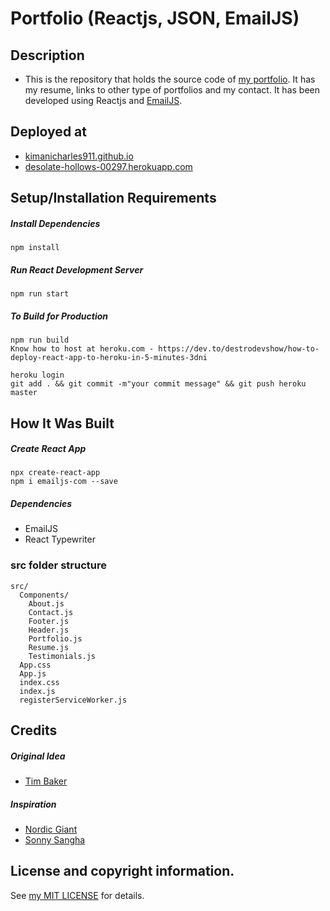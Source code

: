 # Portfolio (Reactjs, JSON, EmailJS) 
## Description
* This is the repository that holds the source code of [my portfolio](https://kimanicharles911.github.io/). It has my resume, links to other type of portfolios and my contact. It has been developed using Reactjs and [EmailJS](https://emailjs.com/).

## Deployed at
* [kimanicharles911.github.io](https://kimanicharles911.github.io/)
* [desolate-hollows-00297.herokuapp.com](https://desolate-hollows-00297.herokuapp.com/)

## Setup/Installation Requirements
##### Install Dependencies

```
npm install
```

##### Run React Development Server

```
npm run start
```

##### To Build for Production

```
npm run build
Know how to host at heroku.com - https://dev.to/destrodevshow/how-to-deploy-react-app-to-heroku-in-5-minutes-3dni

heroku login
git add . && git commit -m"your commit message" && git push heroku master
```

## How It Was Built
##### Create React App
```
npx create-react-app 
npm i emailjs-com --save
```
##### Dependencies
* EmailJS
* React Typewriter

### src folder structure
```
src/
  Components/
    About.js
    Contact.js
    Footer.js
    Header.js
    Portfolio.js
    Resume.js
    Testimonials.js
  App.css
  App.js
  index.css
  index.js
  registerServiceWorker.js
```

## Credits
##### Original Idea
* <a href="https://github.com/tbakerx/Tim-Baker-Personal-Website">Tim Baker</a>

##### Inspiration
* <a href="https://github.com/nordicgiant2/react-nice-resume">Nordic Giant</a>
* <a href="https://github.com/sonnysangha/Resume-Portfolio-Starter-pack">Sonny Sangha</a>

## License and copyright information.
See [my MIT LICENSE](https://github.com/kimanicharles911//kimanicharles911.github.io/blob/master/LICENSE.txt) for details.